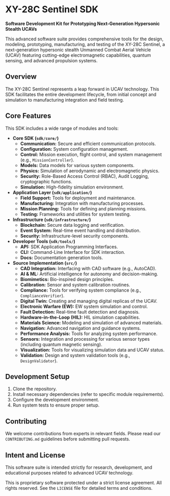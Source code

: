 # XY-28C Sentinel SDK

**Software Development Kit for Prototyping Next-Generation Hypersonic Stealth UCAVs**

This advanced software suite provides comprehensive tools for the design, modeling, prototyping, manufacturing, and testing of the XY-28C Sentinel, a next-generation hypersonic stealth Unmanned Combat Aerial Vehicle (UCAV) featuring cutting-edge electromagnetic capabilities, quantum sensing, and advanced propulsion systems.

## Overview

The XY-28C Sentinel represents a leap forward in UCAV technology. This SDK facilitates the entire development lifecycle, from initial concept and simulation to manufacturing integration and field testing.

## Core Features

This SDK includes a wide range of modules and tools:

*   **Core SDK (`sdk/core/`)**
    *   **Communication:** Secure and efficient communication protocols.
    *   **Configuration:** System configuration management.
    *   **Control:** Mission execution, flight control, and system management (e.g., `MissionController`).
    *   **Models:** Data models for various system components.
    *   **Physics:** Simulation of aerodynamic and electromagnetic physics.
    *   **Security:** Role-Based Access Control (RBAC), Audit Logging, cryptographic functions.
    *   **Simulation:** High-fidelity simulation environment.
*   **Application Layer (`sdk/application/`)**
    *   **Field Support:** Tools for deployment and maintenance.
    *   **Manufacturing:** Integration with manufacturing processes.
    *   **Mission Planning:** Tools for defining and planning missions.
    *   **Testing:** Frameworks and utilities for system testing.
*   **Infrastructure (`sdk/infrastructure/`)**
    *   **Blockchain:** Secure data logging and verification.
    *   **Event System:** Real-time event handling and distribution.
    *   **Security:** Infrastructure-level security components.
*   **Developer Tools (`sdk/tools/`)**
    *   **API:** SDK Application Programming Interfaces.
    *   **CLI:** Command-Line Interface for SDK interaction.
    *   **Docs:** Documentation generation tools.
*   **Source Implementation (`src/`)**
    *   **CAD Integration:** Interfacing with CAD software (e.g., AutoCAD).
    *   **AI & ML:** Artificial intelligence for autonomy and decision-making.
    *   **Biomimetics:** Bio-inspired design principles.
    *   **Calibration:** Sensor and system calibration routines.
    *   **Compliance:** Tools for verifying system compliance (e.g., `ComplianceVerifier`).
    *   **Digital Twin:** Creating and managing digital replicas of the UCAV.
    *   **Electronic Warfare (EW):** EW system simulation and control.
    *   **Fault Detection:** Real-time fault detection and diagnosis.
    *   **Hardware-in-the-Loop (HIL):** HIL simulation capabilities.
    *   **Materials Science:** Modeling and simulation of advanced materials.
    *   **Navigation:** Advanced navigation and guidance systems.
    *   **Performance Analysis:** Tools for analyzing system performance.
    *   **Sensors:** Integration and processing for various sensor types (including quantum magnetic sensing).
    *   **Visualization:** Tools for visualizing simulation data and UCAV status.
    *   **Validation:** Design and system validation tools (e.g., `DesignValidator`).

## Development Setup

1.  Clone the repository.
2.  Install necessary dependencies (refer to specific module requirements).
3.  Configure the development environment.
4.  Run system tests to ensure proper setup.

## Contributing

We welcome contributions from experts in relevant fields. Please read our `CONTRIBUTING.md` guidelines before submitting pull requests.

## Intent and License

This software suite is intended strictly for research, development, and educational purposes related to advanced UCAV technology.

This is proprietary software protected under a strict license agreement. All rights reserved. See the `LICENSE` file for detailed terms and conditions.

